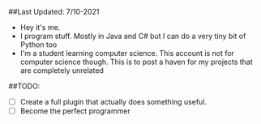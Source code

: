 ##Last Updated: 7/10-2021

- Hey it's me.
- I program stuff. Mostly in Java and C# but I can do a very tiny bit of Python too
- I'm a student learning computer science. This account is not for computer science though. This is to post a haven for my projects that are completely unrelated

##TODO:
- [ ] Create a full plugin that actually does something useful.
- [ ] Become the perfect programmer
<!---
iffyspeak-chroma/iffyspeak-chroma is a ✨ special ✨ repository because its `README.md` (this file) appears on your GitHub profile.
You can click the Preview link to take a look at your changes.
--->
